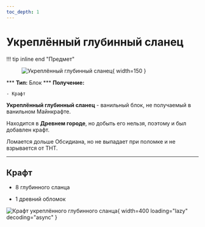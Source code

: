 ```yaml
---
toc_depth: 1
---
```


# Укреплённый глубинный сланец

!!! tip inline end "Предмет"
    <figure markdown="span">
        ![Укреплённый глубинный сланец](../../assets/items/block/reinforced_deepslate.png){ width=150 }
    </figure>
    ***
    **Тип:** Блок
    ***
    **Получение:**
    
    - Крафт

**Укреплённый глубинный сланец** - ванильный блок, не получаемый в ванильном Майнкрафте.

Находится в **Древнем городе**, но добыть его нельзя, поэтому и был добавлен крафт.

Ломается дольше Обсидиана, но не выпадает при поломке и не взрывается от ТНТ.

***

## Крафт

- 8 глубинного сланца

- 1 древний обломок

![Крафт укреплённого глубинного сланца](../../assets/crafts/reinforced_deepslate.png){ width=400 loading="lazy" decoding="async" }